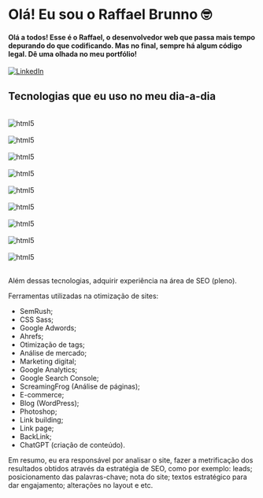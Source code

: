 # Olá! Eu sou o Raffael Brunno 🤓


#### Olá a todos!  Esse é o Raffael, o desenvolvedor web que passa mais tempo depurando do que codificando.  Mas no final, sempre há algum código legal.  Dê uma olhada no meu portfólio!


[![LinkedIn](https://img.shields.io/badge/LinkedIn-0077B5?style=for-the-badge&logo=linkedin&logoColor=white)](https://www.linkedin.com/in/raffael-brunno?utm_source=share&utm_campaign=share_via&utm_content=profile&utm_medium=android_app)


## Tecnologias que eu uso no meu dia-a-dia


<div style="display: inline_block"><br/>
<img align="center" alt="html5" src="https://img.shields.io/badge/HTML-239120?style=for-the-badge&logo=html5&logoColor=white"/>
</div>


<div style="display: inline_block"><br/>
<img align="center" alt="html5" src="https://img.shields.io/badge/CSS-239120?&style=for-the-badge&logo=css3&logoColor=white"/>

</div>


<div style="display: inline_block"><br/>
<img align="center" alt="html5" src="https://img.shields.io/badge/JavaScript-F7DF1E?style=for-the-badge&logo=javascript&logoColor=black"/>

</div>


<div style="display: inline_block"><br/>
<img align="center" alt="html5" src="https://img.shields.io/badge/jQuery-0769AD?style=for-the-badge&logo=jquery&logoColor=white"/>

</div>



<div style="display: inline_block"><br/>
<img align="center" alt="html5" src="https://img.shields.io/badge/Trello-0052CC?style=for-the-badge&logo=trello&logoColor=white"/>

</div>


<div style="display: inline_block"><br/>
<img align="center" alt="html5" src="https://img.shields.io/badge/Microsoft_Office-D83B01?style=for-the-badge&logo=microsoft-office&logoColor=white"/>

</div>


<div style="display: inline_block"><br/>
<img align="center" alt="html5" src="https://img.shields.io/badge/Figma-F24E1E?style=for-the-badge&logo=figma&logoColor=white "/>

</div>



<div style="display: inline_block"><br/>
<img align="center" alt="html5" src="https://img.shields.io/badge/Canva-%2300C4CC.svg?&style=for-the-badge&logo=Canva&logoColor=white"/>

</div>


<div style="display: inline_block"><br/>
<img align="center" alt="html5" src="https://img.shields.io/badge/Wordpress-21759B?style=for-the-badge&logo=wordpress&logoColor=white "/>

</div><br/>


Além dessas tecnologias, adquirir experiência na área de SEO (pleno).

Ferramentas utilizadas na otimização de sites:

<ul> 

<li> SemRush;

<li> CSS Sass;

<li> Google  Adwords;

<li> Ahrefs;

<li> Otimização de tags;

<li> Análise de mercado;

<li> Marketing digital;

<li>Google Analytics;

<li> Google Search Console;

<li> ScreamingFrog (Análise de páginas);

<li> E-commerce;

<li> Blog (WordPress);

<li> Photoshop;

<li> Link building;

<li> Link page;

<li> BackLink;

<li> ChatGPT (criação de conteúdo).

</ul>

Em resumo, eu era responsável por analisar o site, fazer a metrificação dos resultados obtidos através da estratégia de SEO, como por exemplo: leads; posicionamento das palavras-chave; nota do site; textos estratégico para dar engajamento; alterações no layout e etc.






















